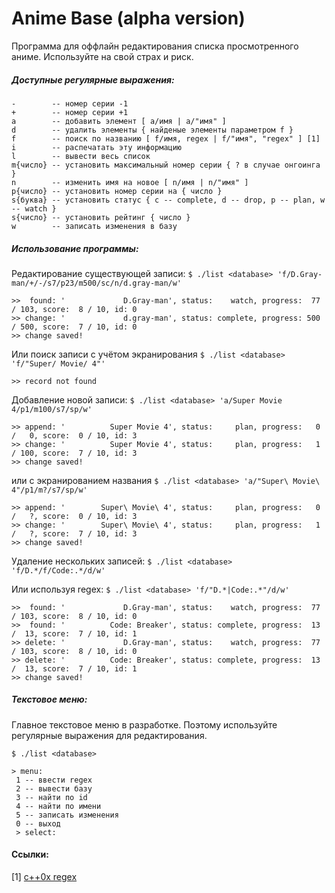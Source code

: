 Anime Base (alpha version)
============

Программа для оффлайн редактирования списка просмотренного аниме. Используйте на свой страх и риск.

##### Доступные регулярные выражения:
    -        -- номер серии -1
    +        -- номер серии +1
    a        -- добавить элемент [ a/имя | a/"имя" ]
    d        -- удалить элементы { найденые элементы параметром f }
    f        -- поиск по названию [ f/имя, regex | f/"имя", "regex" ] [1]
    i        -- распечатать эту информацию
    l        -- вывести весь список
    m{число} -- установить максимальный номер серии { ? в случае онгоинга }
    n        -- изменить имя на новое [ n/имя | n/"имя" ]
    p{число} -- установить номер серии на { число }
    s{буква} -- установить статуc { c -- complete, d -- drop, p -- plan, w -- watch }
    s{число} -- установить рейтинг { число }
    w        -- записать изменения в базу

##### Использование программы:
Редактирование существующей записи:
`$ ./list <database> 'f/D.Gray-man/+/-/s7/p23/m500/sc/n/d.gray-man/w'`

    >>  found: '             D.Gray-man', status:    watch, progress:  77 / 103, score:  8 / 10, id: 0
    >> change: '             d.gray-man', status: complete, progress: 500 / 500, score:  7 / 10, id: 0
    >> change saved!

Или поиск записи с учётом экранирования
`$ ./list <database> 'f/"Super/ Movie/ 4"'`

    >> record not found

Добавление новой записи:
`$ ./list <database> 'a/Super Movie 4/p1/m100/s7/sp/w'`

    >> append: '          Super Movie 4', status:     plan, progress:   0 /   0, score:  0 / 10, id: 3
    >> change: '          Super Movie 4', status:     plan, progress:   1 / 100, score:  7 / 10, id: 3
    >> change saved!

или с экранированием названия
`$ ./list <database> 'a/"Super\ Movie\ 4"/p1/m?/s7/sp/w'`

    >> append: '        Super\ Movie\ 4', status:     plan, progress:   0 /   ?, score:  0 / 10, id: 3
    >> change: '        Super\ Movie\ 4', status:     plan, progress:   1 /   ?, score:  7 / 10, id: 3
    >> change saved!

Удаление нескольких записей:
`$ ./list <database> 'f/D.*/f/Code:.*/d/w'`

Или используя regex:
`$ ./list <database> 'f/"D.*|Code:.*"/d/w'`

    >>  found: '             D.Gray-man', status:    watch, progress:  77 / 103, score:  8 / 10, id: 0
    >>  found: '          Code: Breaker', status: complete, progress:  13 /  13, score:  7 / 10, id: 1
    >> delete: '             D.Gray-man', status:    watch, progress:  77 / 103, score:  8 / 10, id: 0
    >> delete: '          Code: Breaker', status: complete, progress:  13 /  13, score:  7 / 10, id: 1
    >> change saved!

##### Текстовое меню:
Главное текстовое меню в разработке. Поэтому используйте регулярные выражения для редактирования.

`$ ./list <database>`

    > menu:
     1 -- ввести regex
     2 -- вывести базу
     3 -- найти по id
     4 -- найти по имени
     5 -- записать изменения
     0 -- выход
     > select:

#### Ссылки:
[1] [c++0x regex](http://cpprocks.com/wp-content/uploads/c++11-regex-cheatsheet.pdf)
